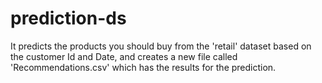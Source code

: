 # prediction-ds
It predicts the products you should buy from the 'retail' dataset based on the customer Id and Date, and creates a new file called 'Recommendations.csv' which has the results for the prediction. 
